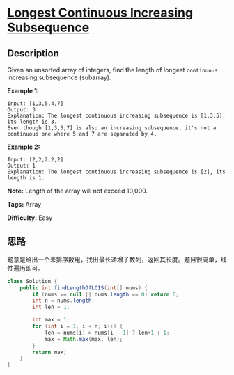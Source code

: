 # [Longest Continuous Increasing Subsequence][title]

## Description

Given an unsorted array of integers, find the length of longest `continuous` increasing subsequence (subarray).

**Example 1:**

```
Input: [1,3,5,4,7]
Output: 3
Explanation: The longest continuous increasing subsequence is [1,3,5], its length is 3.
Even though [1,3,5,7] is also an increasing subsequence, it's not a continuous one where 5 and 7 are separated by 4.
```

**Example 2:**

```
Input: [2,2,2,2,2]
Output: 1
Explanation: The longest continuous increasing subsequence is [2], its length is 1.
```

**Note:** Length of the array will not exceed 10,000.

**Tags:** Array

**Difficulty:** Easy

## 思路

题意是给出一个未排序数组，找出最长递增子数列，返回其长度。题目很简单，线性遍历即可。

``` java
class Solution {
    public int findLengthOfLCIS(int[] nums) {
        if (nums == null || nums.length == 0) return 0;
        int n = nums.length;
        int len = 1;

        int max = 1;
        for (int i = 1; i < n; i++) {
            len = nums[i] > nums[i - 1] ? len+1 : 1;
            max = Math.max(max, len);
        }
        return max;
    }
}
```



[title]: https://leetcode.com/problems/longest-continuous-increasing-subsequence
